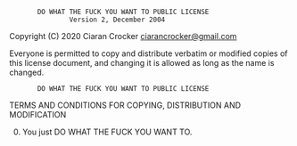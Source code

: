            DO WHAT THE FUCK YOU WANT TO PUBLIC LICENSE
                   Version 2, December 2004
 
Copyright (C) 2020 Ciaran Crocker <ciarancrocker@gmail.com>

Everyone is permitted to copy and distribute verbatim or modified
copies of this license document, and changing it is allowed as long
as the name is changed.
 
           DO WHAT THE FUCK YOU WANT TO PUBLIC LICENSE
  TERMS AND CONDITIONS FOR COPYING, DISTRIBUTION AND MODIFICATION

 0. You just DO WHAT THE FUCK YOU WANT TO.
